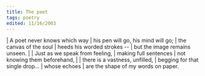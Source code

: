 ```yaml
---
title: The poet
tags: poetry
edited: 11/16/2003
---
```


| A poet never knows which way
|   his pen will go, his mind will go;
| the canvas of the soul
| heeds his worded strokes --
| but the image remains unseen.
|
| Just as we speak from feeling,
| making full sentences
|   not knowing them beforehand,
|
| there is a vastness, unfilled,
| begging for that single drop...
| whose echoes
| are the shape of my words on paper.
